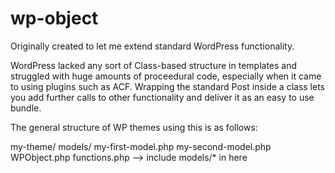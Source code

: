 wp-object
=========

Originally created to let me extend standard WordPress functionality.

WordPress lacked any sort of Class-based structure in templates and struggled with huge amounts of proceedural code, especially when it came to using plugins such as ACF. Wrapping the standard Post inside a class lets you add further calls to other functionality and deliver it as an easy to use bundle.

The general structure of WP themes using this is as follows:

my-theme/
  models/
    my-first-model.php
    my-second-model.php
    WPObject.php
  functions.php --> include models/* in here